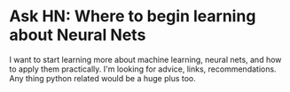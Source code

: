 # Ask HN: Where to begin learning about Neural Nets

I want to start learning more about machine learning, neural nets, and how to apply them practically. I&#x27;m looking for advice, links, recommendations. Any thing python related would be a huge plus too.
